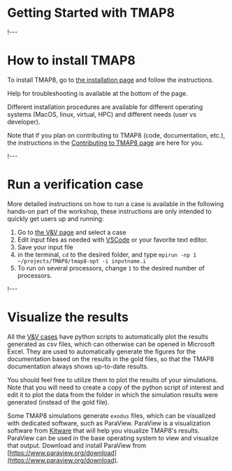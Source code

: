 # Getting Started with TMAP8

!---

# How to install TMAP8

To install TMAP8, go to [the installation page](installation.md) and follow the instructions.

Help for troubleshooting is available at the bottom of the page.

Different installation procedures are available for different operating systems (MacOS, linux, virtual, HPC) and different needs (user vs developer).

Note that if you plan on contributing to TMAP8 (code, documentation, etc.), the instructions in the [Contributing to TMAP8 page](getting_started/contributing.md) are here for you.

!---

# Run a verification case

More detailed instructions on how to run a case is available in the following hands-on part of the workshop, these instructions are only intended to quickly get users up and running:

1. Go to [the V&V page](verification_and_validation/index.md) and select a case
1. Edit input files as needed with [VSCode](development/VSCode.md) or your favorite text editor.
1. Save your input file
1. in the terminal, `cd` to the desired folder, and type `mpirun -np 1 ~/projects/TMAP8/tmap8-opt -i inputname.i`
1. To run on several processors, change `1` to the desired number of processors.

!---

# Visualize the results

All the [V&V cases](verification_and_validation/index.md) have python scripts to automatically plot the results generated as csv files, which can otherwise can be opened in Microsoft Excel. They are used to automatically generate the figures for the documentation based on the results in the gold files, so that the TMAP8 documentation always shows up-to-date results.

You should feel free to utilize them to plot the results of your simulations. Note that you will need to create a copy of the python script of interest and edit it to plot the data from the folder in which the simulation results were generated (instead of the gold file).

Some TMAP8 simulations generate `exodus` files, which can be visualized with dedicated software, such as ParaView. ParaView is a visualization software from [Kitware](https://www.kitware.com) that will help you visualize TMAP8's results. ParaView can be used in the
base operating system to view and visualize that output. Download and install ParaView from [https://www.paraview.org/download](https://www.paraview.org/download).


